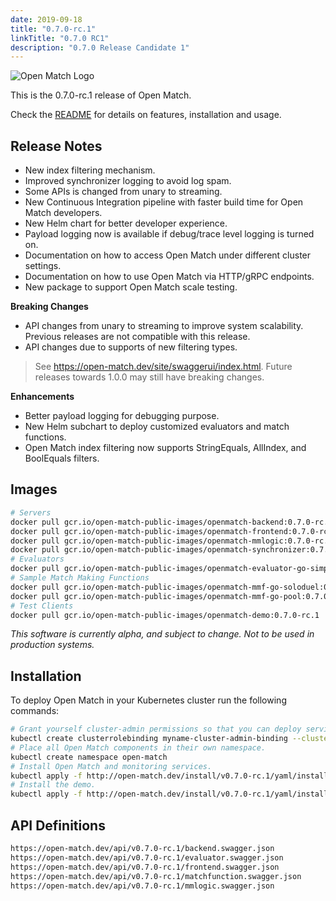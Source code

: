 ```yaml
---
date: 2019-09-18
title: "0.7.0-rc.1"
linkTitle: "0.7.0 RC1"
description: "0.7.0 Release Candidate 1"
---
```


![Open Match Logo](../../../../../images/logo-with-name.png)

This is the 0.7.0-rc.1 release of Open Match.

Check the [README](https://github.com/googleforgames/open-match/tree/release-0.7) for details on features, installation and usage.

## Release Notes

 * New index filtering mechanism.
 * Improved synchronizer logging to avoid log spam.
 * Some APIs is changed from unary to streaming.
 * New Continuous Integration pipeline with faster build time for Open Match developers.
 * New Helm chart for better developer experience.
 * Payload logging now is available if debug/trace level logging is turned on.
 * Documentation on how to access Open Match under different cluster settings.
 * Documentation on how to use Open Match via HTTP/gRPC endpoints.
 * New package to support Open Match scale testing.

**Breaking Changes**
 * API changes from unary to streaming to improve system scalability. Previous releases are not compatible with this release.
 * API changes due to supports of new filtering types.
 > See https://open-match.dev/site/swaggerui/index.html. Future releases towards 1.0.0 may still have breaking changes.

**Enhancements**
 * Better payload logging for debugging purpose.
 * New Helm subchart to deploy customized evaluators and match functions.
 * Open Match index filtering now supports StringEquals, AllIndex, and BoolEquals filters.

## Images

```bash
# Servers
docker pull gcr.io/open-match-public-images/openmatch-backend:0.7.0-rc.1
docker pull gcr.io/open-match-public-images/openmatch-frontend:0.7.0-rc.1
docker pull gcr.io/open-match-public-images/openmatch-mmlogic:0.7.0-rc.1
docker pull gcr.io/open-match-public-images/openmatch-synchronizer:0.7.0-rc.1
# Evaluators
docker pull gcr.io/open-match-public-images/openmatch-evaluator-go-simple:0.7.0-rc.1
# Sample Match Making Functions
docker pull gcr.io/open-match-public-images/openmatch-mmf-go-soloduel:0.7.0-rc.1
docker pull gcr.io/open-match-public-images/openmatch-mmf-go-pool:0.7.0-rc.1
# Test Clients
docker pull gcr.io/open-match-public-images/openmatch-demo:0.7.0-rc.1
```

_This software is currently alpha, and subject to change. Not to be used in production systems._

## Installation

To deploy Open Match in your Kubernetes cluster run the following commands:

```bash
# Grant yourself cluster-admin permissions so that you can deploy service accounts.
kubectl create clusterrolebinding myname-cluster-admin-binding --clusterrole=cluster-admin --user=$(YOUR_KUBERNETES_USER_NAME)
# Place all Open Match components in their own namespace.
kubectl create namespace open-match
# Install Open Match and monitoring services.
kubectl apply -f http://open-match.dev/install/v0.7.0-rc.1/yaml/install.yaml --namespace open-match
# Install the demo.
kubectl apply -f http://open-match.dev/install/v0.7.0-rc.1/yaml/install-demo.yaml --namespace open-match
```

## API Definitions

```bash
https://open-match.dev/api/v0.7.0-rc.1/backend.swagger.json
https://open-match.dev/api/v0.7.0-rc.1/evaluator.swagger.json
https://open-match.dev/api/v0.7.0-rc.1/frontend.swagger.json
https://open-match.dev/api/v0.7.0-rc.1/matchfunction.swagger.json
https://open-match.dev/api/v0.7.0-rc.1/mmlogic.swagger.json
```